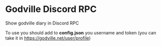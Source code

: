 # Godville Discord RPC
Show godville diary in Discord RPC

To use you should add to **config.json** you username and token (you can take it in https://godville.net/user/profile)
